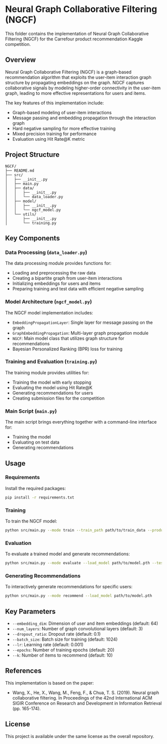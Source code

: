 # Neural Graph Collaborative Filtering (NGCF)

This folder contains the implementation of Neural Graph Collaborative Filtering (NGCF) for the Carrefour product recommendation Kaggle competition.

## Overview

Neural Graph Collaborative Filtering (NGCF) is a graph-based recommendation algorithm that exploits the user-item interaction graph structure by propagating embeddings on the graph. NGCF captures collaborative signals by modeling higher-order connectivity in the user-item graph, leading to more effective representations for users and items.

The key features of this implementation include:

- Graph-based modeling of user-item interactions
- Message passing and embedding propagation through the interaction graph
- Hard negative sampling for more effective training
- Mixed precision training for performance
- Evaluation using Hit Rate@K metric

## Project Structure

```
NGCF/
├── README.md
├── src/
│   ├── __init__.py
│   ├── main.py
│   ├── data/
│   │   ├── __init__.py
│   │   └── data_loader.py
│   ├── model/
│   │   ├── __init__.py
│   │   └── ngcf_model.py
│   └── utils/
│       ├── __init__.py
│       └── training.py
```

## Key Components

### Data Processing (`data_loader.py`)

The data processing module provides functions for:
- Loading and preprocessing the raw data
- Creating a bipartite graph from user-item interactions
- Initializing embeddings for users and items
- Preparing training and test data with efficient negative sampling

### Model Architecture (`ngcf_model.py`)

The NGCF model implementation includes:
- `EmbeddingPropagationLayer`: Single layer for message passing on the graph
- `GraphEmbeddingPropagation`: Multi-layer graph propagation module
- `NGCF`: Main model class that utilizes graph structure for recommendations
- Bayesian Personalized Ranking (BPR) loss for training

### Training and Evaluation (`training.py`)

The training module provides utilities for:
- Training the model with early stopping
- Evaluating the model using Hit Rate@K
- Generating recommendations for users
- Creating submission files for the competition

### Main Script (`main.py`)

The main script brings everything together with a command-line interface for:
- Training the model
- Evaluating on test data
- Generating recommendations

## Usage

### Requirements

Install the required packages:
```bash
pip install -r requirements.txt
```

### Training

To train the NGCF model:
```bash
python src/main.py --mode train --train_path path/to/train_data --products_path path/to/products_data.csv --test_path path/to/test_data.csv --save_model
```

### Evaluation

To evaluate a trained model and generate recommendations:
```bash
python src/main.py --mode evaluate --load_model path/to/model.pth --test_path path/to/test_data.csv
```

### Generating Recommendations

To interactively generate recommendations for specific users:
```bash
python src/main.py --mode recommend --load_model path/to/model.pth
```

## Key Parameters

- `--embedding_dim`: Dimension of user and item embeddings (default: 64)
- `--num_layers`: Number of graph convolutional layers (default: 3)
- `--dropout_ratio`: Dropout rate (default: 0.1)
- `--batch_size`: Batch size for training (default: 1024)
- `--lr`: Learning rate (default: 0.001)
- `--epochs`: Number of training epochs (default: 20)
- `--k`: Number of items to recommend (default: 10)

## References

This implementation is based on the paper:
- Wang, X., He, X., Wang, M., Feng, F., & Chua, T. S. (2019). Neural graph collaborative filtering. In Proceedings of the 42nd International ACM SIGIR Conference on Research and Development in Information Retrieval (pp. 165-174).

## License

This project is available under the same license as the overall repository.
